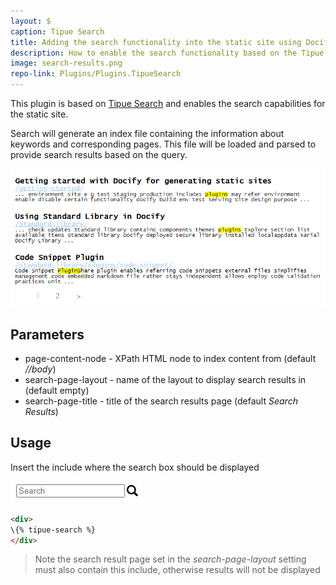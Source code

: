 ```yaml
---
layout: $
caption: Tipue Search
title: Adding the search functionality into the static site using Docify
description: How to enable the search functionality based on the Tipue Search in static site generated by Docify
image: search-results.png
repo-link: Plugins/Plugins.TipueSearch
---
```

This plugin is based on [Tipue Search](https://tipue.com/search/) and enables the search capabilities for the static site.

Search will generate an index file containing the information about keywords and corresponding pages. This file will be loaded and parsed to provide search results based on the query.

![Search results displayed on the page](search-results.png)

## Parameters

* page-content-node - XPath HTML node to index content from (default *//body*)
* search-page-layout - name of the layout to display search results in (default empty)
* search-page-title - title of the search results page (default *Search Results*)

## Usage

Insert the include where the search box should be displayed

![Search box to input search query](search-box.png)

~~~ html
<div>
\{% tipue-search %}
</div>
~~~

> Note the search result page set in the *search-page-layout* setting must also contain this include, otherwise results will not be displayed
